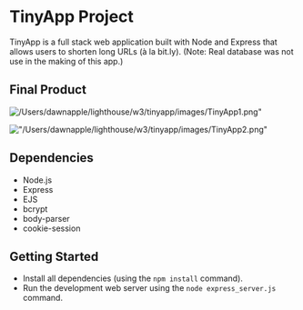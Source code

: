 # TinyApp Project

TinyApp is a full stack web application built with Node and Express that allows users to shorten long URLs (à la bit.ly).
(Note: Real database was not use in the making of this app.)

## Final Product

![/Users/dawnapple/lighthouse/w3/tinyapp/images/TinyApp1.png"](#)

!["/Users/dawnapple/lighthouse/w3/tinyapp/images/TinyApp2.png"](#)

## Dependencies

- Node.js
- Express
- EJS
- bcrypt
- body-parser
- cookie-session

## Getting Started

- Install all dependencies (using the `npm install` command).
- Run the development web server using the `node express_server.js` command.